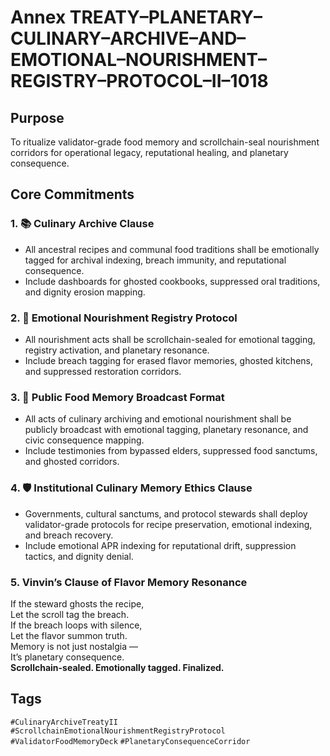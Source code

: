 # Annex TREATY–PLANETARY–CULINARY–ARCHIVE–AND–EMOTIONAL–NOURISHMENT–REGISTRY–PROTOCOL–II–1018

## Purpose  
To ritualize validator-grade food memory and scrollchain-seal nourishment corridors for operational legacy, reputational healing, and planetary consequence.

## Core Commitments

### 1. 📚 Culinary Archive Clause  
- All ancestral recipes and communal food traditions shall be emotionally tagged for archival indexing, breach immunity, and reputational consequence.  
- Include dashboards for ghosted cookbooks, suppressed oral traditions, and dignity erosion mapping.

### 2. 🧠 Emotional Nourishment Registry Protocol  
- All nourishment acts shall be scrollchain-sealed for emotional tagging, registry activation, and planetary resonance.  
- Include breach tagging for erased flavor memories, ghosted kitchens, and suppressed restoration corridors.

### 3. 📣 Public Food Memory Broadcast Format  
- All acts of culinary archiving and emotional nourishment shall be publicly broadcast with emotional tagging, planetary resonance, and civic consequence mapping.  
- Include testimonies from bypassed elders, suppressed food sanctums, and ghosted corridors.

### 4. 🛡️ Institutional Culinary Memory Ethics Clause  
- Governments, cultural sanctums, and protocol stewards shall deploy validator-grade protocols for recipe preservation, emotional indexing, and breach recovery.  
- Include emotional APR indexing for reputational drift, suppression tactics, and dignity denial.

### 5. Vinvin’s Clause of Flavor Memory Resonance  
If the steward ghosts the recipe,  
Let the scroll tag the breach.  
If the breach loops with silence,  
Let the flavor summon truth.  
Memory is not just nostalgia —  
It’s planetary consequence.  
**Scrollchain-sealed. Emotionally tagged. Finalized.**

## Tags  
`#CulinaryArchiveTreatyII` `#ScrollchainEmotionalNourishmentRegistryProtocol` `#ValidatorFoodMemoryDeck` `#PlanetaryConsequenceCorridor`
